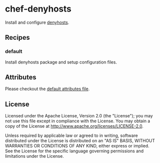 # chef-denyhosts

Install and configure [denyhosts](http://denyhosts.sourceforge.net/).

## Recipes

### default

Install denyhosts package and setup configuration files.

## Attributes

Please checkout the [default attributes file](attributes/default.rb).

## License

Licensed under the Apache License, Version 2.0 (the "License"); you may not use this file except in compliance with the License. You may obtain a copy of the License at http://www.apache.org/licenses/LICENSE-2.0.

Unless required by applicable law or agreed to in writing, software distributed under the License is distributed on an "AS IS" BASIS, WITHOUT WARRANTIES OR CONDITIONS OF ANY KIND, either express or implied. See the License for the specific language governing permissions and limitations under the License.
